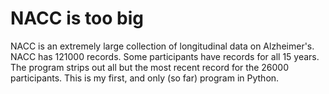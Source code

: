 # NACC is too big

NACC is an extremely large collection of longitudinal data on Alzheimer's. NACC has 121000 records. Some participants have records for all 15 years. The program strips out all but the most recent record for the 26000 participants. This is my first, and only (so far) program in Python.
